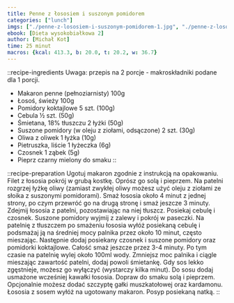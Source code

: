 ```yaml
---
title: Penne z łososiem i suszonym pomidorem
categories: ["lunch"]
imgs: ["./penne-z-lososiem-i-suszonym-pomidorem-1.jpg", "./penne-z-lososiem-i-suszonym-pomidorem-2.jpg"]
ebook: [Dieta wysokobiałkowa 2]
author: [Michał Kot]
time: 25 minut
macros: {kcal: 413.3, b: 20.0, t: 20.2, w: 36.7}
---
```


::recipe-ingredients
Uwaga: przepis na 2 porcje - makroskładniki podane dla 1 porcji.
- Makaron penne (pełnoziarnisty) 100g
- Łosoś, świeży 100g
- Pomidory koktajlowe 5 szt. (100g)
- Cebula ½ szt. (50g)
- Śmietana, 18% tłuszczu 2 łyżki (50g)
- Suszone pomidory (w oleju z ziołami, odsączone) 2 szt. (30g)
- Oliwa z oliwek 1 łyżka (10g)
- Pietruszka, liście 1 łyżeczka (6g)
- Czosnek 1 ząbek (5g)
- Pieprz czarny mielony do smaku
::

::recipe-preparation
Ugotuj makaron zgodnie z instrukcją na opakowaniu.
Filet z łososia pokrój w grubą kostkę. Oprósz go solą i pieprzem.
Na patelni rozgrzej łyżkę oliwy (zamiast zwykłej oliwy możesz użyć oleju z ziołami ze słoika z suszonymi pomidorami).
Smaż łososia około 4 minut z jednej strony, po czym przewróć go na drugą stronę i smaż jeszcze 3 minuty.
Zdejmij łososia z patelni, pozostawiając na niej tłuszcz. Posiekaj cebulę i czosnek. Suszone pomidory wyjmij z zalewy i pokrój w paseczki.
Na patelnię z tłuszczem po smażeniu łososia wyłóż posiekaną cebulę i podsmażaj ją na średniej mocy palnika przez około 10 minut, często mieszając.
Następnie dodaj posiekany czosnek i suszone pomidory oraz pomidorki koktajlowe. Całość smaż jeszcze przez 3-4 minuty.
Po tym czasie na patelnię wylej około 100ml wody. Zmniejsz moc palnika i ciągle mieszając zawartość patelni, dodaj powoli śmietankę.
Gdy sos lekko zgęstnieje, możesz go wyłączyć (wystarczy kilka minut). Do sosu dodaj usmażone wcześniej kawałki łososia. Dopraw do smaku solą i pieprzem. Opcjonalnie możesz dodać szczyptę gałki muszkatołowej oraz kardamonu.
Łososia z sosem wyłóż na ugotowany makaron. Posyp posiekaną natką.
::